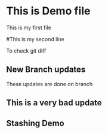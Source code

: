 # This is Demo file

This is my first file

#This is my second line

To check git diff


## New Branch updates
These updates are done on branch

## This is a very bad update

## Stashing Demo